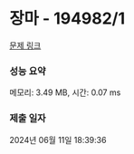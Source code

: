 # 장마 - 194982/1 

[문제 링크](https://level.goorm.io/exam/194982/%EC%9E%A5%EB%A7%88/quiz/1) 

### 성능 요약

메모리: 3.49 MB, 시간: 0.07 ms

### 제출 일자

2024년 06월 11일 18:39:36

